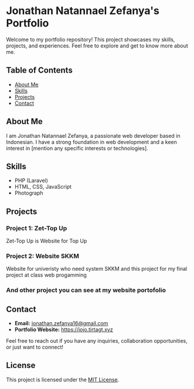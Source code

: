 # Jonathan Natannael Zefanya's Portfolio

Welcome to my portfolio repository! This project showcases my skills, projects, and experiences. Feel free to explore and get to know more about me.

## Table of Contents

- [About Me](#about-me)
- [Skills](#skills)
- [Projects](#projects)
- [Contact](#contact)

## About Me

I am Jonathan Natannael Zefanya, a passionate web developer based in Indonesian. I have a strong foundation in web development and a keen interest in [mention any specific interests or technologies].

## Skills

- PHP (Laravel)
- HTML, CSS, JavaScript
- Photograph

## Projects

### Project 1: Zet-Top Up

Zet-Top Up is Website for Top Up

### Project 2: Website SKKM

Website for univeristy who need system SKKM and this project for my final project at class web progamming

### And other project you can see at my website portofolio

## Contact

- **Email:** jonathan.zefanya16@gmail.com
- **Portfolio Website:** https://jojo.tirtagt.xyz

Feel free to reach out if you have any inquiries, collaboration opportunities, or just want to connect!

## License

This project is licensed under the [MIT License](LICENSE).
